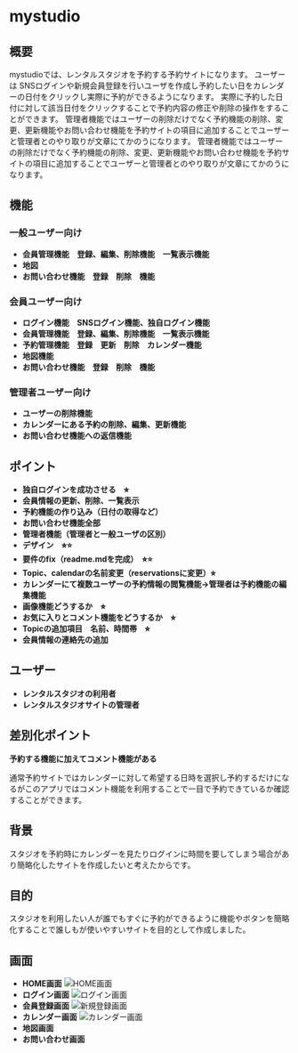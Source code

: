 # mystudio
## 概要
mystudioでは、レンタルスタジオを予約する予約サイトになります。
ユーザーは SNSログインや新規会員登録を行いユーザを作成し予約したい日をカレンダーの日付をクリックし実際に予約ができるようになります。
実際に予約した日付に対して該当日付をクリックすることで予約内容の修正や削除の操作をすることができます。
管理者機能ではユーザーの削除だけでなく予約機能の削除、変更、更新機能やお問い合わせ機能を予約サイトの項目に追加することでユーザーと管理者とのやり取りが文章にてかのうになります。
管理者機能ではユーザーの削除だけでなく予約機能の削除、変更、更新機能やお問い合わせ機能を予約サイトの項目に追加することでユーザーと管理者とのやり取りが文章にてかのうになります。
## 機能
### 一般ユーザー向け
- **会員管理機能　登録、編集、削除機能　一覧表示機能**
- **地図**
- **お問い合わせ機能　登録　削除　機能**
### 会員ユーザー向け
 - **ログイン機能　SNSログイン機能、独自ログイン機能**
 - **会員管理機能　登録、編集、削除機能　一覧表示機能**
 - **予約管理機能　登録　更新　削除　カレンダー機能**
 - **地図機能**
 - **お問い合わせ機能　登録　削除　機能**
### 管理者ユーザー向け
 - **ユーザーの削除機能**
 - **カレンダーにある予約の削除、編集、更新機能**
 - **お問い合わせ機能への返信機能**

## ポイント
- **独自ログインを成功させる　⭐︎**
- **会員情報の更新、削除、一覧表示**
- **予約機能の作り込み（日付の取得など）**
- **お問い合わせ機能全部**
- **管理者機能（管理者と一般ユーザの区別）**
- **デザイン　⭐︎⭐️**
- **要件のfix（readme.mdを完成）　⭐︎⭐️**
- **Topic、calendarの名前変更（reservationsに変更）⭐︎**
- **カレンダーにて複数ユーザーの予約情報の閲覧機能→管理者は予約機能の編集機能**
- **画像機能どうするか　⭐︎**
- **お気に入りとコメント機能をどうするか　⭐︎**
- **Topicの追加項目　名前、時間帯　⭐︎**
- **会員情報の連絡先の追加**


## ユーザー
- **レンタルスタジオの利用者**
- **レンタルスタジオサイトの管理者**

## 差別化ポイント
**予約する機能に加えてコメント機能がある**

通常予約サイトではカレンダーに対して希望する日時を選択し予約するだけになるがこのアプリではコメント機能を利用することで一目で予約できているか確認することができます。

## 背景
スタジオを予約時にカレンダーを見たりログインに時間を要してしまう場合があり簡略化したサイトを作成したいと考えたからです。
## 目的
スタジオを利用したい人が誰でもすぐに予約ができるように機能やボタンを簡略化することで誰しもが使いやすいサイトを目的として作成しました。
## 画面
- **HOME画面**
![HOME画面](https://i.gyazo.com/6e1025bbc96e3036e87084a9428caf77.png)
- **ログイン画面**
![ログイン画面](https://i.gyazo.com/b96b147a17db017cb35f1c33ae75af1a.png)
- **会員登録画面**
![新規登録画面](https://i.gyazo.com/50c53b5dba88e06310b1efc68fa5458d.png)
- **カレンダー画面**
![カレンダー画面](https://i.gyazo.com/164a7a3e898d6b0234a74225b60f9626.png)
- **地図画面**
- **お問い合わせ画面**

